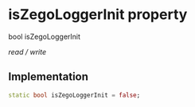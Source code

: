 


# isZegoLoggerInit property







bool isZegoLoggerInit
  
_<span class="feature">read / write</span>_






## Implementation

```dart
static bool isZegoLoggerInit = false;
```







